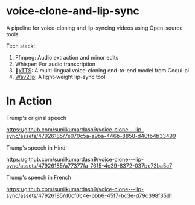 # voice-clone-and-lip-sync

A pipeline for voice-cloning and lip-syncing videos using Open-source tools.

Tech stack:
1. Ffmpeg: Audio extraction and minor edits
2. Whisper: For audio transcription
3. 🐸[xTTS](https://github.com/coqui-ai/TTS): A multi-lingual voice-cloning end-to-end model from Coqui-ai
4. [Wav2lip](https://github.com/justinjohn0306/Wav2Lip/): A light-weight lip-sync tool

# In Action
Trump's original speech

https://github.com/sunilkumardash9/voice-clone---lip-sync/assets/47926185/7e070c5a-a9ba-446b-8858-d40fb4b33499

Trump's speech in Hindi

https://github.com/sunilkumardash9/voice-clone---lip-sync/assets/47926185/a77377fa-7615-4e39-8372-037be73ba5c7

Trump's speech in French

https://github.com/sunilkumardash9/voice-clone---lip-sync/assets/47926185/d0cf0c4e-bbb6-45f7-bc3e-d79c398f35d1








